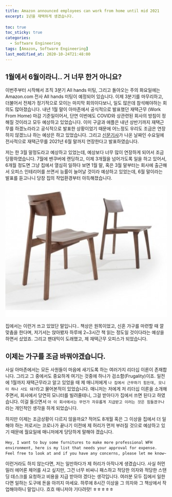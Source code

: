 ```yaml
---
title: Amazon announced employees can work from home until mid 2021
excerpt: 1년을 재택하게 생겼습니다.

toc: true
toc_sticky: true
categories:
  - Software Engineering
tags: [Amazon, Software Engineering]
last_modified_at: 2020-10-24T21:48:00
---
```


1월에서 6월이라니.. 거 너무 한거 아니요?
--------

이번주부터 시작해서 조직 3분기 All hands 미팅, 그리고 돌아오는 주의 화요일에는 Amazon.com 전사 All hands 미팅이 예정되어 있습니다. 이제 3분기를 마무리하고, 더불어서 전체가 정기적으로 모이는 마지막 회의이다보니, 일도 많은데 참석해야하는 회의도 많아졌습니다. 내년 1월 말이 아마존에서 공식적으로 발표했던 재택근무 (Work From Home) 마감 기준일이어서, 단연 이번에도 COVID와 상관련된 회사의 방침이 정해질 것이라고 모두 예상하고 있었습니다. 이미 구글과 애플은 내년 상반기까지 재택근무를 하겠노라라고 공식적으로 발표한 상황이었기 때문에 어느정도 우리도 조금은 연장하지 않겠느냐 하는 예상은 하고 있었습니다. 그리고 [신문기사](https://www.cnn.com/2020/10/21/tech/amazon-work-from-home-june-2021/index.html)가 나온 날짜인 수요일에 전사적으로 재택근무를 2021년 6월 말까지 연장한다고 발표하였습니다.

저는 한 3월 말정도라고 예상하고 있었는데, 예상보다 너무 많이 연장하게 되어서 조금 당황하였습니다. 7월에 밴쿠버에 랜딩하고, 이제 3개월을 넘어가도록 일을 하고 있어서, 6개월 정도면 그냥 집에서 열심히 일하다 보면 1월 말, 혹은 3월 말부터는 회사에 출근해서 오피스 인테리어를 쓰면서 능률이 늘어날 것이라 예상하고 있었는데, 6월 말이라는 발표를 듣고나니 당장 집의 작업환경부터 아득해졌습니다.

![home_chair](../img/post/201024/Chair.png)

집에서는 이런거 쓰고 있었단 말입니다.. 책상은 원목이었고, 신혼 가구를 마련할 때 깔맞춤을 한다며, 저기서는 앉아봤자 하루에 2~3시간 책 읽는 정도일 것이다라는 예상을 하면서 샀었죠. 그리고 팬대믹이 도래했고, 제 재택근무 오피스가 되었습니다.

이제는 가구를 조금 바꿔야겠습니다.
------
사실 아마존에서는 모든 사원들이 마음에 새기도록 하는 여러가지 리더십 이론이 존재합니다. 그리고 그 중에서도 중요하게 여기는 것중에 하나가 검소함(Frugality)이죠. 일전에 1월까지 재택근무라고 알고 있었을 때 제 매니저에게 `나 집에서 근무하기 힘든데, 모니터 하나 사도 돼?`라고 물어본적이 있었습니다. 매니저는 저에게 저 리더십 이론을 소개해 주면서, 회사에서 당연히 모니터를 빌려줄테니, 그걸 받아다가 집에서 쓰면 된다고 하였습니다. 이걸 들으면서 `아 이 회사에서는 무언가 자유롭게 지급받고 이러는 것은 힘들겠구나`라는 개인적인 생각을 하게 되었습니다.

하지만 이제는 조금상황이 다르지 않을까요? 적어도 8개월 혹은 그 이상을 집에서 더 일해야 하는 저로서는 코로나가 끝나기 이전에 제 허리가 먼저 부러질 것으로 예상하고 있기 때문에 월요일에 매니저에게 당당하게 말해야 겠습니다.

`Hey, I want to buy some furnitures to make more professional WFH environment, here is my list that needs your approval for expense. Feel free to look at and if you have any concerns, please let me know~`

이런거라도 하지 않는다면, 저는 일만하다가 제 허리가 아작나게 생겼습니다. 사실 허먼 밀러 에어론 체어를 사고 싶지만, 그건 너무 비싸니 패스하고 적당한 의자와 적당한 스탠딩 데스크를 요청하고 비용을 지급 받아야 겠다는 생각입니다. 여러분 모두 집에서 일한다면 일하는 도구에 돈을 아끼지 마세요. 하루에 8시간 이상을 그 의자와 그 책상에서 작업해야하니 말입니다. 흐흐 매니저야 기다려랏! ㅎㅎㅎㅎㅎ